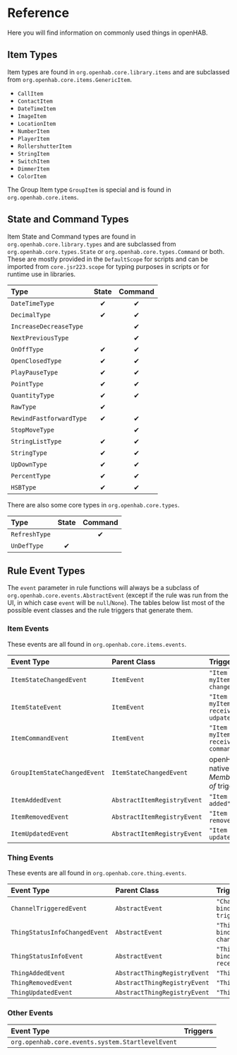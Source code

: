 # Reference

Here you will find information on commonly used things in openHAB.

## Item Types

Item types are found in `org.openhab.core.library.items` and are subclassed from `org.openhab.core.items.GenericItem`.

* `CallItem`
* `ContactItem`
* `DateTimeItem`
* `ImageItem`
* `LocationItem`
* `NumberItem`
* `PlayerItem`
* `RollershutterItem`
* `StringItem`
* `SwitchItem`
* `DimmerItem`
* `ColorItem`

The Group Item type `GroupItem` is special and is found in `org.openhab.core.items`.

## State and Command Types

Item State and Command types are found in `org.openhab.core.library.types` and are subclassed from `org.openhab.core.types.State` or `org.openhab.core.types.Command` or both.
These are mostly provided in the `DefaultScope` for scripts and can be imported from `core.jsr223.scope` for typing purposes in scripts or for runtime use in libraries.

|          Type           | State | Command |
| :---------------------- | :---: | :-----: |
| `DateTimeType`          |   ✔   |    ✔    |
| `DecimalType`           |   ✔   |    ✔    |
| `IncreaseDecreaseType`  |       |    ✔    |
| `NextPreviousType`      |       |    ✔    |
| `OnOffType`             |   ✔   |    ✔    |
| `OpenClosedType`        |   ✔   |    ✔    |
| `PlayPauseType`         |   ✔   |    ✔    |
| `PointType`             |   ✔   |    ✔    |
| `QuantityType`          |   ✔   |    ✔    |
| `RawType`               |   ✔   |         |
| `RewindFastforwardType` |   ✔   |    ✔    |
| `StopMoveType`          |       |    ✔    |
| `StringListType`        |   ✔   |    ✔    |
| `StringType`            |   ✔   |    ✔    |
| `UpDownType`            |   ✔   |    ✔    |
| `PercentType`           |   ✔   |    ✔    |
| `HSBType`               |   ✔   |    ✔    |

There are also some core types in `org.openhab.core.types`.

|     Type      | State | Command |
| :------------ | :---: | :-----: |
| `RefreshType` |       |    ✔    |
| `UnDefType`   |   ✔   |         |

## Rule Event Types

The `event` parameter in rule functions will always be a subclass of `org.openhab.core.events.AbstractEvent` (except if the rule was run from the UI, in which case `event` will be `null`/`None`).
The tables below list most of the possible event classes and the rule triggers that generate them.

### Item Events

These events are all found in `org.openhab.core.items.events`.

|          Event Type          |        Parent Class         |              Triggers              |
| :--------------------------- | :-------------------------- | :--------------------------------- |
| `ItemStateChangedEvent`      | `ItemEvent`                 | `"Item myItem changed"`            |
| `ItemStateEvent`             | `ItemEvent`                 | `"Item myItem received udpate"`    |
| `ItemCommandEvent`           | `ItemEvent`                 | `"Item myItem received command"`   |
| `GroupItemStateChangedEvent` | `ItemStateChangedEvent`     | openHAB native *Member of* trigger |
| `ItemAddedEvent`             | `AbstractItemRegistryEvent` | `"Item added"`                     |
| `ItemRemovedEvent`           | `AbstractItemRegistryEvent` | `"Item removed"`                   |
| `ItemUpdatedEvent`           | `AbstractItemRegistryEvent` | `"Item updated"`                   |

### Thing Events

These events are all found in `org.openhab.core.thing.events`.

|          Event Type           |         Parent Class         |                     Triggers                     |
| :---------------------------- | :--------------------------- | :----------------------------------------------- |
| `ChannelTriggeredEvent`       | `AbstractEvent`              | `"Channel binding:thing:myChannel triggered"`    |
| `ThingStatusInfoChangedEvent` | `AbstractEvent`              | `"Thing binding:thing:myThing changed"`          |
| `ThingStatusInfoEvent`        | `AbstractEvent`              | `"Thing binding:thing:myThing received updated"` |
| `ThingAddedEvent`             | `AbstractThingRegistryEvent` | `"Thing added"`                                  |
| `ThingRemovedEvent`           | `AbstractThingRegistryEvent` | `"Thing removed"`                                |
| `ThingUpdatedEvent`           | `AbstractThingRegistryEvent` | `"Thing updated"`                                |

### Other Events

|                    Event Type                    | Triggers |
| :----------------------------------------------- | :------- |
| `org.openhab.core.events.system.StartlevelEvent` |          |
